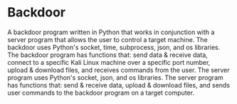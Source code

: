 # Backdoor
A backdoor program written in Python that works in conjunction with a server program that allows the user to control a target machine. The backdoor uses Python's socket, time, subprocess, json, and os libraries. 
The backdoor program has functions that: send data & receive data, connect to a specific Kali Linux machine over a specific port number, upload & download files, and receives commands from the user. 
The server program uses Python's socket, json, and os libraries. The server program has functions that: send & receive data, upload & download files, and sends user commands to the backdoor program on a target computer.
